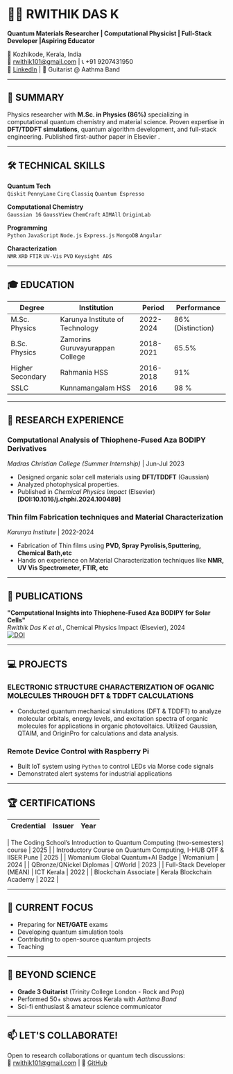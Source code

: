 # 👨🔬 RWITHIK DAS K  
**Quantum Materials Researcher | Computational Physicist | Full-Stack Developer |Aspiring Educator**

📍 Kozhikode, Kerala, India  
📧 rwithik101@gmail.com | 📞 +91 9207431950  
🔗 [LinkedIn](#) | 🎸 Guitarist @ Aathma Band  

---

## 🚀 SUMMARY  
Physics researcher with **M.Sc. in Physics (86%)** specializing in computational quantum chemistry and material science. Proven expertise in **DFT/TDDFT simulations**, quantum algorithm development, and full-stack engineering. Published first-author paper in Elsevier . 

---

## 🛠️ TECHNICAL SKILLS  
**Quantum Tech**  
`Qiskit` `PennyLane` `Cirq` `Classiq` `Quantum Espresso`  

**Computational Chemistry**  
`Gaussian 16` `GaussView` `ChemCraft` `AIMAll` `OriginLab`  

**Programming**  
`Python` `JavaScript` `Node.js` `Express.js` `MongoDB` `Angular`  

**Characterization**  
`NMR` `XRD` `FTIR` `UV-Vis` `PVD` `Keysight ADS`  

---

## 🎓 EDUCATION  
| **Degree** | **Institution** | **Period** | **Performance** |
|------------|-----------------|------------|-----------------|
| M.Sc. Physics | Karunya Institute of Technology | 2022-2024 | 86% (Distinction) |
| B.Sc. Physics | Zamorins Guruvayurappan College | 2018-2021 | 65.5% |
| Higher Secondary | Rahmania HSS | 2016-2018 | 91% |
| SSLC |Kunnamangalam HSS | 2016| 98 % | 

---

## 🔬 RESEARCH EXPERIENCE  
### **Computational Analysis of Thiophene-Fused Aza BODIPY Derivatives**  
*Madras Christian College (Summer Internship)* | Jun-Jul 2023  
- Designed organic solar cell materials using **DFT/TDDFT** (Gaussian)  
- Analyzed photophysical properties.  
- Published in *Chemical Physics Impact* (Elsevier) **[DOI:10.1016/j.chphi.2024.100489]**  

### **Thin film Fabrication techniques and Material Characterization**  
*Karunya Institute* | 2022-2024  
- Fabrication of Thin films using **PVD, Spray Pyrolisis,Sputtering, Chemical Bath,etc**  
- Hands on experience on Material Characterization techniques like **NMR, UV Vis Spectrometer, FTIR, etc** 

---

## 📜 PUBLICATIONS  
**"Computational Insights into Thiophene-Fused Aza BODIPY for Solar Cells"**  
*Rwithik Das K et al.*, Chemical Physics Impact (Elsevier), 2024  
[![DOI](https://img.shields.io/badge/DOI-10.1016%2Fj.chphi.2024.100489-blue)](https://doi.org/10.1016/j.chphi.2024.100489)  

---

## 💻 PROJECTS  

### **ELECTRONIC STRUCTURE CHARACTERIZATION OF OGANIC MOLECULES THROUGH DFT & TDDFT CALCULATIONS**  
- Conducted quantum mechanical simulations (DFT & TDDFT) to analyze molecular orbitals, energy levels, and excitation spectra of organic molecules for applications in organic photovoltaics. Utilized Gaussian, QTAIM, and OriginPro for calculations and data analysis.
  
### **Remote Device Control with Raspberry Pi**  
- Built IoT system using `Python` to control LEDs via Morse code signals  
- Demonstrated alert systems for industrial applications  

---

## 🏆 CERTIFICATIONS  
| **Credential** | **Issuer** | Year |
|----------------|------------|------|

| The Coding School’s Introduction to Quantum Computing (two-semesters) course | 2025 |
| Introductory Course on Quantum Computing, I-HUB QTF & IISER Pune | 2025 |
| Womanium Global Quantum+AI Badge | Womanium | 2024 |
| QBronze/QNickel Diplomas | QWorld | 2023 |
| Full-Stack Developer (MEAN) | ICT Kerala | 2022 |
| Blockchain Associate | Kerala Blockchain Academy | 2022 |

---

## 🌱 CURRENT FOCUS  
- Preparing for **NET/GATE** exams  
- Developing quantum simulation tools  
- Contributing to open-source quantum projects
- Teaching 

---

## 🎸 BEYOND SCIENCE  
- **Grade 3 Guitarist** (Trinity College London - Rock and Pop)  
- Performed 50+ shows across Kerala with *Aathma Band*  
- Sci-fi enthusiast & amateur science communicator  

---

## 📫 LET'S COLLABORATE!  
Open to research collaborations or quantum tech discussions:  
📧 rwithik101@gmail.com | 🔗 [GitHub](#)
